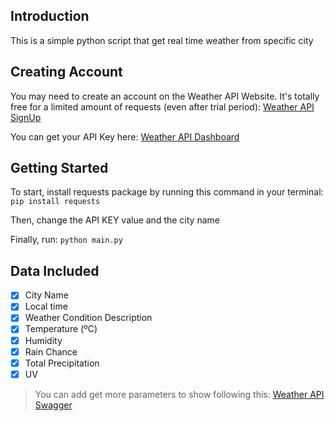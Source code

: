 ## Introduction
This is a simple python script that get real time weather from specific city

## Creating Account
You may need to create an account on the Weather API Website. It's totally free for a limited amount of requests (even after trial period):
[Weather API SignUp](https://www.weatherapi.com/signup.aspx)

You can get your API Key here:
[Weather API Dashboard](https://www.weatherapi.com/my/)

## Getting Started
To start, install requests package by running this command in your terminal:
```pip install requests```

Then, change the API KEY value and the city name

Finally, run:
```python main.py```



## Data Included
- [x] City Name
- [x] Local time
- [x] Weather Condition Description
- [x] Temperature (ºC)
- [x] Humidity
- [x] Rain Chance
- [x] Total Precipitation
- [x] UV

> You can add get more parameters to show following this: 
> [Weather API Swagger](https://app.swaggerhub.com/apis-docs/WeatherAPI.com/WeatherAPI/1.0.2#/APIs/forecast-weather)
